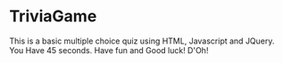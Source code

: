 # TriviaGame
 
This is a basic multiple choice quiz using HTML, Javascript and JQuery. You Have 45 seconds. Have fun and Good luck! D'Oh!
